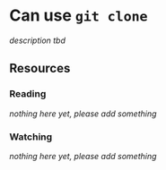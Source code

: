 # Can use `git clone`
_description tbd_
## Resources
### Reading
_nothing here yet, please add something_
### Watching
_nothing here yet, please add something_
